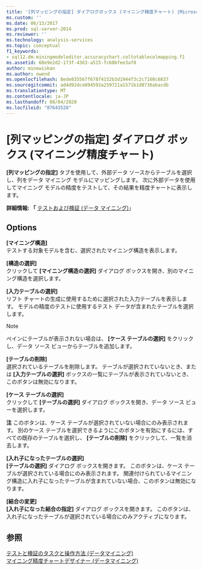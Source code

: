 ```yaml
---
title: '[列マッピングの指定] ダイアログボックス (マイニング精度チャート) |Microsoft Docs'
ms.custom: ''
ms.date: 06/13/2017
ms.prod: sql-server-2014
ms.reviewer: ''
ms.technology: analysis-services
ms.topic: conceptual
f1_keywords:
- sql12.dm.miningmodeleditor.accuracychart.coltotablecolmapping.f1
ms.assetid: 68e9e2d2-173f-4363-a515-fc60bfee3af0
author: minewiskan
ms.author: owend
ms.openlocfilehash: 8ede835567f678f4152b3d1944f3c2c7160c6837
ms.sourcegitcommit: ad4d92dce894592a259721a1571b1d8736abacdb
ms.translationtype: MT
ms.contentlocale: ja-JP
ms.lasthandoff: 08/04/2020
ms.locfileid: "87643528"
---
```

# <a name="specify-column-mapping-dialog-box-mining-accuracy-chart"></a>[列マッピングの指定] ダイアログ ボックス (マイニング精度チャート)
  **[列マッピングの指定]** タブを使用して、外部データ ソースからテーブルを選択し、列をデータ マイニング モデルにマッピングします。 次に外部データを使用してマイニング モデルの精度をテストして、その結果を精度チャートに表示します。  
  
 **詳細情報: 「** [テストおよび検証 &#40;データ マイニング&#41;](data-mining/testing-and-validation-data-mining.md)」  
  
## <a name="options"></a>Options  
 **[マイニング構造]**  
 テストする対象モデルを含む、選択されたマイニング構造を表示します。  
  
 **[構造の選択]**  
 クリックして **[マイニング構造の選択]** ダイアログ ボックスを開き、別のマイニング構造を選択します。  
  
 **[入力テーブルの選択]**  
 リフト チャートの生成に使用するために選択された入力テーブルを表示します。 モデルの精度のテストに使用するテスト データが含まれたテーブルを選択します。  
  
> [!NOTE]  
>  ペインにテーブルが表示されない場合は、 **[ケース テーブルの選択]** をクリックし、データ ソース ビューからテーブルを追加します。  
  
 **[テーブルの削除]**  
 選択されているテーブルを削除します。 テーブルが選択されていないとき、または **[入力テーブルの選択]** ボックスの一覧にテーブルが表示されていないとき、このボタンは無効になります。  
  
 **[ケース テーブルの選択]**  
 クリックして **[テーブルの選択]** ダイアログ ボックスを開き、データ ソース ビューを選択します。  
  
 **注** このボタンは、ケース テーブルが選択されていない場合にのみ表示されます。 別のケース テーブルを選択できるようにこのボタンを有効にするには、すべての既存のテーブルを選択し、 **[テーブルの削除]** をクリックして、一覧を消去します。  
  
 **[入れ子になったテーブルの選択]**  
 **[テーブルの選択]** ダイアログ ボックスを開きます。 このボタンは、ケース テーブルが選択されている場合にのみ表示されます。 関連付けられているマイニング構造に入れ子になったテーブルが含まれていない場合、このボタンは無効になります。  
  
 **[結合の変更]**  
 **[入れ子になった結合の指定]** ダイアログ ボックスを開きます。 このボタンは、入れ子になったテーブルが選択されている場合にのみアクティブになります。  
  
## <a name="see-also"></a>参照  
 [テストと検証のタスクと操作方法 &#40;データマイニング&#41;](data-mining/testing-and-validation-tasks-and-how-tos-data-mining.md)   
 [マイニング精度チャートデザイナー &#40;データマイニング&#41;](mining-accuracy-chart-designer-data-mining.md)  
  
  
